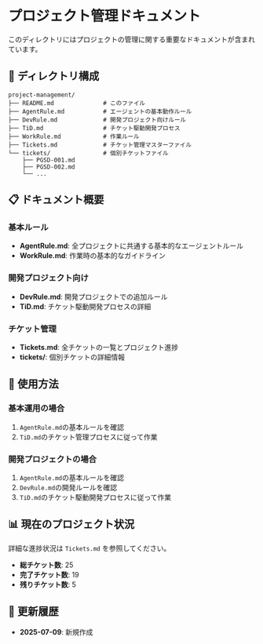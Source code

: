 # プロジェクト管理ドキュメント

このディレクトリにはプロジェクトの管理に関する重要なドキュメントが含まれています。

## 📁 ディレクトリ構成

```
project-management/
├── README.md              # このファイル
├── AgentRule.md           # エージェントの基本動作ルール
├── DevRule.md             # 開発プロジェクト向けルール
├── TiD.md                 # チケット駆動開発プロセス
├── WorkRule.md            # 作業ルール
├── Tickets.md             # チケット管理マスターファイル
└── tickets/               # 個別チケットファイル
    ├── PGSD-001.md
    ├── PGSD-002.md
    └── ...
```

## 📋 ドキュメント概要

### 基本ルール
- **AgentRule.md**: 全プロジェクトに共通する基本的なエージェントルール
- **WorkRule.md**: 作業時の基本的なガイドライン

### 開発プロジェクト向け
- **DevRule.md**: 開発プロジェクトでの追加ルール
- **TiD.md**: チケット駆動開発プロセスの詳細

### チケット管理
- **Tickets.md**: 全チケットの一覧とプロジェクト進捗
- **tickets/**: 個別チケットの詳細情報

## 🎯 使用方法

### 基本運用の場合
1. `AgentRule.md`の基本ルールを確認
2. `TiD.md`のチケット管理プロセスに従って作業

### 開発プロジェクトの場合
1. `AgentRule.md`の基本ルールを確認
2. `DevRule.md`の開発ルールを確認
3. `TiD.md`のチケット駆動開発プロセスに従って作業

## 📊 現在のプロジェクト状況

詳細な進捗状況は `Tickets.md` を参照してください。

- **総チケット数**: 25
- **完了チケット数**: 19
- **残りチケット数**: 5

## 🔄 更新履歴

- **2025-07-09**: 新規作成
